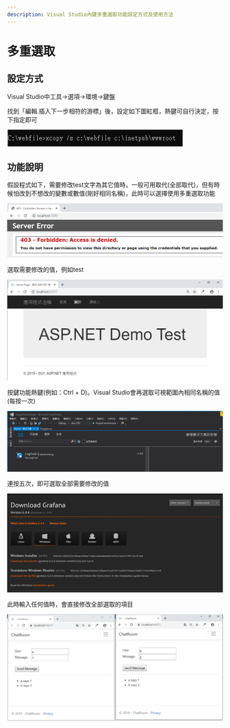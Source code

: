 ```yaml
---
description: Visual Studio內建多重選取功能設定方式及使用方法
---
```


# 多重選取

## 設定方式

Visual Studio中工具→選項→環境→鍵盤

找到「編輯.插入下一步相符的游標」後，設定如下圖紅框，熱鍵可自行決定，按下指定即可

![](../../.gitbook/assets/image%20%28185%29.png)

## 功能說明

假設程式如下，需要修改test文字為其它值時，一般可用取代\(全部取代\)，但有時候怕改到不想改的變數或數值\(剛好相同名稱\)，此時可以選擇使用多重選取功能

![](../../.gitbook/assets/image%20%28130%29.png)

選取需要修改的值，例如test

![](../../.gitbook/assets/image%20%28172%29.png)

按鍵功能熱鍵\(例如：Ctrl + D\)。Visual Studio會再選取可視範圍內相同名稱的值\(每按一次\)

![](../../.gitbook/assets/image%20%28143%29.png)

連按五次，即可選取全部需要修改的值

![](../../.gitbook/assets/image%20%28136%29.png)

此時輸入任何值時，會直接修改全部選取的項目

![](../../.gitbook/assets/image%20%28199%29.png)

